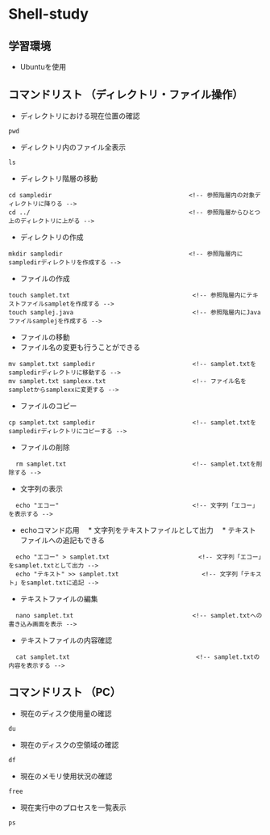 # Shell-study

## 学習環境
* Ubuntuを使用

## コマンドリスト （ディレクトリ・ファイル操作）
* ディレクトリにおける現在位置の確認
```
pwd
```

* ディレクトリ内のファイル全表示
```
ls
```

* ディレクトリ階層の移動
```
cd sampledir                                      <!-- 参照階層内の対象ディレクトリに降りる -->
cd ../                                            <!-- 参照階層からひとつ上のディレクトリに上がる -->
```

* ディレクトリの作成
```
mkdir sampledir                                   <!-- 参照階層内にsampledirディレクトリを作成する -->
```

* ファイルの作成
```
touch samplet.txt                                  <!-- 参照階層内にテキストファイルsampletを作成する -->
touch samplej.java                                 <!-- 参照階層内にJavaファイルsamplejを作成する -->
```

* ファイルの移動
* ファイル名の変更も行うことができる
```
mv samplet.txt sampledir                           <!-- samplet.txtをsampledirディレクトリに移動する -->
mv samplet.txt samplexx.txt                        <!-- ファイル名をsampletからsamplexxに変更する -->
```

* ファイルのコピー
```
cp samplet.txt sampledir                           <!-- samplet.txtをsampledirディレクトリにコピーする -->
```

* ファイルの削除
```
  rm samplet.txt                                   <!-- samplet.txtを削除する -->
```

* 文字列の表示
```
  echo "エコー"                                     <!-- 文字列「エコー」を表示する -->
```

* echoコマンド応用
　* 文字列をテキストファイルとして出力
　* テキストファイルへの追記もできる
```
  echo "エコー" > samplet.txt                       　<!-- 文字列「エコー」をsamplet.txtとして出力 -->
  echo "テキスト" >> samplet.txt                       <!-- 文字列「テキスト」をsamplet.txtに追記 -->
```

* テキストファイルの編集
```
  nano samplet.txt                                 <!-- samplet.txtへの書き込み画面を表示 -->
```

* テキストファイルの内容確認
```
  cat samplet.txt                                   <!-- samplet.txtの内容を表示する -->
```

## コマンドリスト （PC）
* 現在のディスク使用量の確認
```
du
```
* 現在のディスクの空領域の確認
```
df
```
* 現在のメモリ使用状況の確認
```
free
```
* 現在実行中のプロセスを一覧表示
```
ps
```


